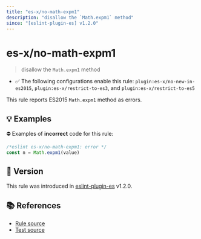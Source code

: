 ```yaml
---
title: "es-x/no-math-expm1"
description: "disallow the `Math.expm1` method"
since: "[eslint-plugin-es] v1.2.0"
---
```


# es-x/no-math-expm1
> disallow the `Math.expm1` method

- ✅ The following configurations enable this rule: `plugin:es-x/no-new-in-es2015`, `plugin:es-x/restrict-to-es3`, and `plugin:es-x/restrict-to-es5`

This rule reports ES2015 `Math.expm1` method as errors.

## 💡 Examples

⛔ Examples of **incorrect** code for this rule:

<eslint-playground type="bad">

```js
/*eslint es-x/no-math-expm1: error */
const n = Math.expm1(value)
```

</eslint-playground>

## 🚀 Version

This rule was introduced in [eslint-plugin-es] v1.2.0.

[eslint-plugin-es]: https://github.com/mysticatea/eslint-plugin-es

## 📚 References

- [Rule source](https://github.com/ota-meshi/eslint-plugin-es-x/blob/master/lib/rules/no-math-expm1.js)
- [Test source](https://github.com/ota-meshi/eslint-plugin-es-x/blob/master/tests/lib/rules/no-math-expm1.js)
